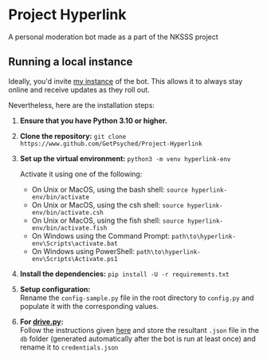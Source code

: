 # Project Hyperlink

A personal moderation bot made as a part of the NKSSS project

## Running a local instance

Ideally, you'd invite [my instance](https://discord.com/oauth2/authorize?client_id=789474485555953694&scope=bot+applications.commands&permissions=284407639234 "Bot's invite link") of the bot. This allows it to always stay online and receive updates as they roll out.

Nevertheless, here are the installation steps:

1. **Ensure that you have Python 3.10 or higher.**

2. **Clone the repository:** `git clone https://www.github.com/GetPsyched/Project-Hyperlink`

3. **Set up the virtual environment:** `python3 -m venv hyperlink-env`

   Activate it using one of the following:

   - On Unix or MacOS, using the bash shell: `source hyperlink-env/bin/activate`
   - On Unix or MacOS, using the csh shell: `source hyperlink-env/bin/activate.csh`
   - On Unix or MacOS, using the fish shell: `source hyperlink-env/bin/activate.fish`
   - On Windows using the Command Prompt: `path\to\hyperlink-env\Scripts\activate.bat`
   - On Windows using PowerShell: `path\to\hyperlink-env\Scripts\Activate.ps1`

4. **Install the dependencies:** `pip install -U -r requirements.txt`

5. **Setup configuration:**<br>
   Rename the `config-sample.py` file in the root directory to `config.py` and populate it with the corresponding values.

6. **For [drive.py](cogs/drive.py 'Queries a linked Google Drive'):**<br>
   Follow the instructions given [here](https://developers.google.com/drive/api/v3/quickstart/python 'Setup instructions for the Google Drive API in Python') and store the resultant `.json` file in the `db` folder (generated automatically after the bot is run at least once) and rename it to `credentials.json`

